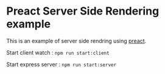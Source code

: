 # Preact Server Side Rendering example

This is an example of server side rendring using [preact](https://preactjs.com).

Start client watch : `npm run start:client`

Start express server : `npm run start:server`
